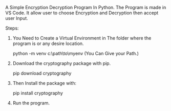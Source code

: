 A Simple Encryption Decryption Program In Python.
The Program is made in VS Code.
It allow user to choose Encryption and Decryption then accept user Input.

Steps:
1. You Need to Create a Virtual Environment in The folder where the program is or any desire location.

   python -m venv c:\path\to\myenv (You Can Give your Path.)

2. Download the cryptography package with pip.

      pip download cryptography

3. Then Install the package with:

   pip install cryptography

4. Run the program.

